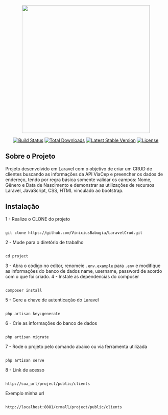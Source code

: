 <p align="center"><a href="https://laravel.com" target="_blank"><img src="https://raw.githubusercontent.com/laravel/art/master/logo-lockup/5%20SVG/2%20CMYK/1%20Full%20Color/laravel-logolockup-cmyk-red.svg" width="400"></a></p>

<p align="center">
<a href="https://travis-ci.org/laravel/framework"><img src="https://travis-ci.org/laravel/framework.svg" alt="Build Status"></a>
<a href="https://packagist.org/packages/laravel/framework"><img src="https://poser.pugx.org/laravel/framework/d/total.svg" alt="Total Downloads"></a>
<a href="https://packagist.org/packages/laravel/framework"><img src="https://poser.pugx.org/laravel/framework/v/stable.svg" alt="Latest Stable Version"></a>
<a href="https://packagist.org/packages/laravel/framework"><img src="https://poser.pugx.org/laravel/framework/license.svg" alt="License"></a>
</p>

## Sobre o Projeto

Projeto desenvolvido em Laravel com o objetivo de criar um CRUD de clientes buscando as informações da API ViaCep e preencher os dados de endereço, tendo por regra básica somente validar os campos: Nome, Gênero e Data de Nascimento e demonstrar as utilizações de recursos Laravel, JavaScript, CSS, HTML vinculado ao bootstrap.

## Instalação

1 - Realize o CLONE do projeto
<pre><code>   
git clone https://github.com/ViniciusBabugia/LaravelCrud.git
</code></pre>
2 - Mude para o diretório de trabalho   
<pre><code>   
cd project
</code></pre>
3 - Abra o código no editor, renomeie <code>.env.example</code> para <code>.env</code> e modifique as informações do banco de dados name, username, password de acordo com o que foi criado.
4 - Instale as dependencias do composer
<pre><code>   
composer install
</code></pre>
5 - Gere a chave de autenticação do Laravel
<pre><code>   
php artisan key:generate
</code></pre>
6 - Crie as informações do banco de dados
<pre><code>   
php artisan migrate
</code></pre>
7 - Rode o projeto pelo comando abaixo ou via ferramenta utilizada
<pre><code>   
php artisan serve
</code></pre>
8 - Link de acesso
<pre><code>   
http://sua_url/project/public/clients 
</code></pre>
Exemplo minha url
<pre><code>   
http://localhost:8081/crmall/project/public/clients
</code></pre>

